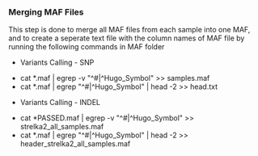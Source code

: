 ### Merging MAF Files 
This step is done to merge all MAF files from each sample into one MAF, and to create a seperate text file with the column names of MAF file by running the following commands in MAF folder

* Variants Calling - SNP 
 - cat *.maf | egrep -v "^#|^Hugo_Symbol" >> samples.maf
 - cat *.maf | egrep "^#|^Hugo_Symbol" | head -2 >> head.txt
 
* Variants Calling - INDEL 
 - cat *PASSED.maf | egrep -v "^#|^Hugo_Symbol" >> strelka2_all_samples.maf
 - cat *.maf | egrep "^#|^Hugo_Symbol" | head -2 >> header_strelka2_all_samples.maf
 